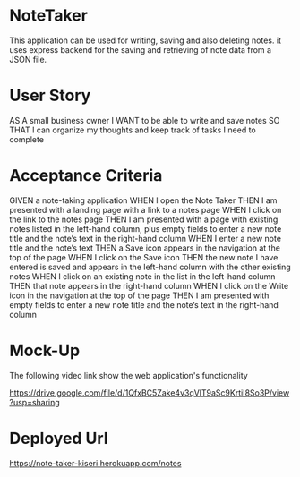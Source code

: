 # NoteTaker

This application can be used for writing, saving and also deleting notes. it uses express backend for the saving and retrieving of note data from a JSON file.

# User Story
AS A small business owner
I WANT to be able to write and save notes
SO THAT I can organize my thoughts and keep track of tasks I need to complete


# Acceptance Criteria
GIVEN a note-taking application
WHEN I open the Note Taker
THEN I am presented with a landing page with a link to a notes page
WHEN I click on the link to the notes page
THEN I am presented with a page with existing notes listed in the left-hand column, plus empty fields to enter a new note title and the note’s text in the right-hand column
WHEN I enter a new note title and the note’s text
THEN a Save icon appears in the navigation at the top of the page
WHEN I click on the Save icon
THEN the new note I have entered is saved and appears in the left-hand column with the other existing notes
WHEN I click on an existing note in the list in the left-hand column
THEN that note appears in the right-hand column
WHEN I click on the Write icon in the navigation at the top of the page
THEN I am presented with empty fields to enter a new note title and the note’s text in the right-hand column


# Mock-Up
The following video link show the web application's functionality

https://drive.google.com/file/d/1QfxBC5Zake4v3qVlT9aSc9KrtiI8So3P/view?usp=sharing

# Deployed Url

https://note-taker-kiseri.herokuapp.com/notes



